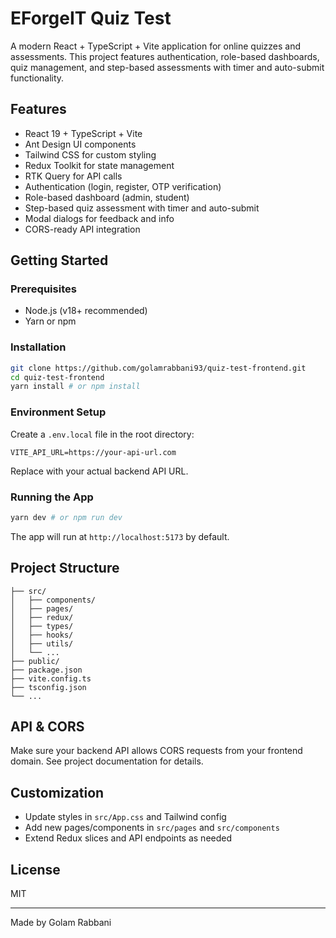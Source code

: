 # EForgeIT Quiz Test

A modern React + TypeScript + Vite application for online quizzes and assessments. This project
features authentication, role-based dashboards, quiz management, and step-based assessments with
timer and auto-submit functionality.

## Features

- React 19 + TypeScript + Vite
- Ant Design UI components
- Tailwind CSS for custom styling
- Redux Toolkit for state management
- RTK Query for API calls
- Authentication (login, register, OTP verification)
- Role-based dashboard (admin, student)
- Step-based quiz assessment with timer and auto-submit
- Modal dialogs for feedback and info
- CORS-ready API integration

## Getting Started

### Prerequisites

- Node.js (v18+ recommended)
- Yarn or npm

### Installation

```bash
git clone https://github.com/golamrabbani93/quiz-test-frontend.git
cd quiz-test-frontend
yarn install # or npm install
```

### Environment Setup

Create a `.env.local` file in the root directory:

```
VITE_API_URL=https://your-api-url.com
```

Replace with your actual backend API URL.

### Running the App

```bash
yarn dev # or npm run dev
```

The app will run at `http://localhost:5173` by default.

## Project Structure

```
├── src/
│   ├── components/
│   ├── pages/
│   ├── redux/
│   ├── types/
│   ├── hooks/
│   ├── utils/
│   └── ...
├── public/
├── package.json
├── vite.config.ts
├── tsconfig.json
└── ...
```

## API & CORS

Make sure your backend API allows CORS requests from your frontend domain. See project documentation
for details.

## Customization

- Update styles in `src/App.css` and Tailwind config
- Add new pages/components in `src/pages` and `src/components`
- Extend Redux slices and API endpoints as needed

## License

MIT

---

Made by Golam Rabbani
